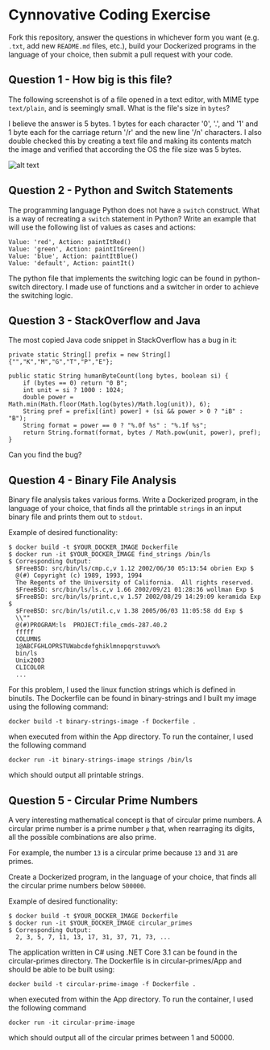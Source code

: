 # Cynnovative Coding Exercise

Fork this repository, answer the questions in whichever form you want (e.g. `.txt`, add new `README.md` files, etc.), build your Dockerized programs in the language of your choice, then submit a pull request with your code.

## Question 1 - How big is this file?

The following screenshot is of a file opened in a text editor, with MIME  type `text/plain`, and is seemingly small. What is the file's size in `bytes`? 

I believe the answer is 5 bytes. 1 bytes for each character '0', '.', and '1' and 1 byte each for the carriage return '/r' and the new line '/n' characters. I also double checked this by creating a text file and making its contents match the image and verified that according the OS the file size was 5 bytes.

![alt text](how-big-is-this-file.png)

## Question 2 - Python and Switch Statements

The programming language Python does not have a `switch` construct. What is a way of recreating a `switch` statement in Python? Write an example that will use the following list of values as cases and actions:

```
Value: 'red', Action: paintItRed()
Value: 'green', Action: paintItGreen()
Value: 'blue', Action: paintItBlue()
Value: 'default', Action: paintIt()
```

The python file that implements the switching logic can be found in python-switch directory. I made use of functions and a switcher in order to achieve the switching logic.

## Question 3 - StackOverflow and Java

The most copied Java code snippet in StackOverflow has a bug in it:

```
private static String[] prefix = new String[] {"","K","M","G","T","P","E"};

public static String humanByteCount(long bytes, boolean si) {
    if (bytes == 0) return "0 B";
    int unit = si ? 1000 : 1024;
    double power = Math.min(Math.floor(Math.log(bytes)/Math.log(unit)), 6);
    String pref = prefix[(int) power] + (si && power > 0 ? "iB" : "B");
    String format = power == 0 ? "%.0f %s" : "%.1f %s";
    return String.format(format, bytes / Math.pow(unit, power), pref);
}
```

Can you find the bug?

## Question 4 - Binary File Analysis

Binary file analysis takes various forms. Write a Dockerized program, in the language of your choice, that finds all the printable `strings` in an input binary file and prints them out to `stdout`.

Example of desired functionality:

```
$ docker build -t $YOUR_DOCKER_IMAGE Dockerfile
$ docker run -it $YOUR_DOCKER_IMAGE find_strings /bin/ls
$ Corresponding Output:
  $FreeBSD: src/bin/ls/cmp.c,v 1.12 2002/06/30 05:13:54 obrien Exp $
  @(#) Copyright (c) 1989, 1993, 1994
  The Regents of the University of California.  All rights reserved.
  $FreeBSD: src/bin/ls/ls.c,v 1.66 2002/09/21 01:28:36 wollman Exp $
  $FreeBSD: src/bin/ls/print.c,v 1.57 2002/08/29 14:29:09 keramida Exp $
  $FreeBSD: src/bin/ls/util.c,v 1.38 2005/06/03 11:05:58 dd Exp $
  \\""
  @(#)PROGRAM:ls  PROJECT:file_cmds-287.40.2
  fffff
  COLUMNS
  1@ABCFGHLOPRSTUWabcdefghiklmnopqrstuvwx%
  bin/ls
  Unix2003
  CLICOLOR
  ...
```

For this problem, I used the linux function strings which is defined in binutils. The Dockerfile can be found in binary-strings and I built my image using the following command:

```
docker build -t binary-strings-image -f Dockerfile .
```

when executed from within the App directory. To run the container, I used the following command

```
docker run -it binary-strings-image strings /bin/ls
```

which should output all printable strings.

## Question 5 - Circular Prime Numbers

A very interesting mathematical concept is that of circular prime numbers. A circular prime number is a prime number `p` that, when rearraging its digits, all the possible combinations are also prime.

For example, the number `13` is a circular prime because `13` and `31` are primes.

Create a Dockerized program, in the language of your choice, that finds all the circular prime numbers below `500000`.

Example of desired functionality:

```
$ docker build -t $YOUR_DOCKER_IMAGE Dockerfile
$ docker run -it $YOUR_DOCKER_IMAGE circular_primes
$ Corresponding Output:
  2, 3, 5, 7, 11, 13, 17, 31, 37, 71, 73, ...
```

The application written in C# using .NET Core 3.1 can be found in the circular-primes directory. The Dockerfile is in circular-primes/App and should be able to be built using:

```
docker build -t circular-prime-image -f Dockerfile .
```

when executed from within the App directory. To run the container, I used the following command

```
docker run -it circular-prime-image
```

which should output all of the circular primes between 1 and 50000.